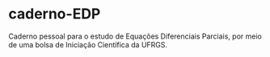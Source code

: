 # caderno-EDP
Caderno pessoal para o estudo de Equações Diferenciais Parciais, por meio de uma bolsa de Iniciação Científica da UFRGS.
